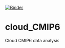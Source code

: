 [![Binder](https://binder.pangeo.io/badge_logo.svg)](https://binder.pangeo.io/v2/gh/TaufiqHassan/cloud_CMIP6.git/master?filepath=cloud_cmip6.ipynb)

# cloud_CMIP6
Cloud CMIP6 data analysis

